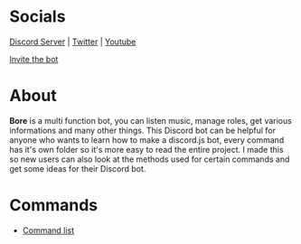 # Socials
[Discord Server](https://discord.gg/YyNUgDWSAf) | [Twitter](https://twitter.com/Iambore1) | [Youtube](https://www.youtube.com/channel/UCCiUbe4NZMEfEeAXX9AHfYA)

[Invite the bot](https://discord.com/api/oauth2/authorize?client_id=841270706976980993&permissions=8&scope=bot)

# About

**Bore** is a multi function bot, you can listen music, manage roles, get various informations and many other things. This Discord bot can be helpful for anyone who wants to learn how to make a discord.js bot, every command has it's own folder so it's more easy to read the entire project. I made this so new users can also look at the methods used for certain commands and get some ideas for their Discord bot.
 
# Commands
* [Command list](https://github.com/I-am-boredTM/Bore/wiki/Command-List)
